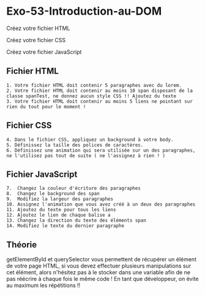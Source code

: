 # Exo-53-Introduction-au-DOM

Créez votre fichier HTML

Créez votre fichier CSS

Créez votre fichier JavaScript


## Fichier HTML

    1. Votre fichier HTML doit contenir 5 paragraphes avec du lorem.
    2. Votre fichier HTML doit contenir au moins 10 span disposant de la classe spanTest, ne donnez aucun style CSS !! Ajoutez du texte
    3. Votre fichier HTML doit contenir au moins 5 liens ne pointant sur rien du tout pour le moment !
    
## Fichier CSS
 
    4. Dans le fichier CSS, appliquez un background à votre body.
    5. Définissez la taille des polices de caractères.
    6. Définissez une animation qui sera utilisée sur un des paragraphes, ne l'utilisez pas tout de suite ( ne l'assignez à rien ! )
    
## Fichier JavaScript

    7.  Changez la couleur d'écriture des paragraphes
    8.  Changez le background des span
    9.  Modifiez la largeur des paragraphes
    10. Assignez l'animation que vous avez créé à un deux des paragraphes
    11. Ajoutez du texte pour tous les liens
    12. Ajoutez le lien de chaque balise a
    13. Changez la direction du texte des éléments span
    14. Modifiez le texte du dernier paragraphe
    

## Théorie

getElementById et querySelector vous permettent de récupérer un élément de votre page HTML, si vous devez effectuer plusieurs manipulations sur cet élément, alors n'hésitez pas à le stocker dans une variable afin de ne pas réécrire à chaque fois le même code ! En tant que développeur, on évite au maximum les répétitions !!
